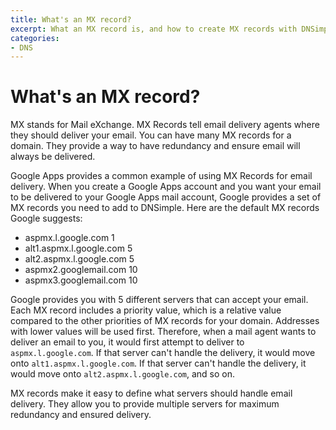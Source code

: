 ```yaml
---
title: What's an MX record?
excerpt: What an MX record is, and how to create MX records with DNSimple.
categories:
- DNS
---
```


# What's an MX record?

MX stands for Mail eXchange. MX Records tell email delivery agents where they should deliver your email. You can have many MX records for a domain. They provide a way to have redundancy and ensure email will always be delivered.

Google Apps provides a common example of using MX Records for email delivery. When you create a Google Apps account and you want your email to be delivered to your Google Apps mail account, Google provides a set of MX records you need to add to DNSimple. Here are the default MX records Google suggests:

- aspmx.l.google.com 1
- alt1.aspmx.l.google.com 5
- alt2.aspmx.l.google.com 5
- aspmx2.googlemail.com 10
- aspmx3.googlemail.com 10

Google provides you with 5 different servers that can accept your email. Each MX record includes a priority value, which is a relative value compared to the other priorities of MX records for your domain. Addresses with lower values will be used first. Therefore, when a mail agent wants to deliver an email to you, it would first attempt to deliver to `aspmx.l.google.com`. If that server can't handle the delivery, it would move onto `alt1.aspmx.l.google.com`. If that server can't handle the delivery, it would move onto `alt2.aspmx.l.google.com`, and so on.

MX records make it easy to define what servers should handle email delivery. They allow you to provide multiple servers for maximum redundancy and ensured delivery.
